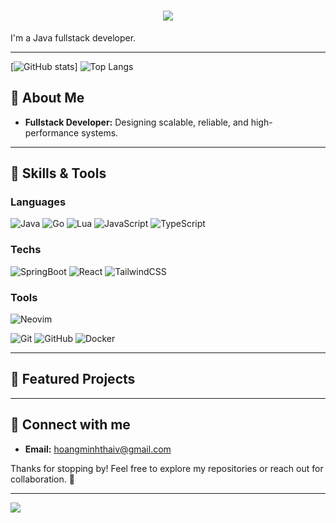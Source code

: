 <h1 align="center">
    <img src="https://readme-typing-svg.herokuapp.com/?font=Righteous&size=35&center=true&vCenter=true&width=500&height=70&duration=4000&lines=Hi+There!+👋;+I'm+Thai!;" />
</h1>

I'm a Java fullstack developer.

---
[![GitHub stats](https://github-readme-stats.vercel.app/api?username=Car1Grimes&show_icons=true&theme=github_dark)]
![Top Langs](https://github-readme-stats.vercel.app/api/top-langs/?username=Car1Grimes&show_icons=true&locale=en&theme=github_dark&layout=compact&hide=html,css,scss)

## 🦀 About Me  

- **Fullstack Developer:** Designing scalable, reliable, and high-performance systems.  

---

## 🔧 Skills & Tools

### **Languages**
![Java](https://img.shields.io/badge/Java-JAV101?style=for-the-badge&logo=java&logoColor=white)
![Go](https://img.shields.io/badge/Go-00ADD8?style=for-the-badge&logo=go&logoColor=white)
![Lua](https://img.shields.io/badge/Lua-2C2D72?style=for-the-badge&logo=lua&logoColor=white)
![JavaScript](https://img.shields.io/badge/JavaScript-F7DF1E?style=for-the-badge&logo=javascript&logoColor=black)
![TypeScript](https://img.shields.io/badge/TypeScript-3178C6?style=for-the-badge&logo=typescript&logoColor=white)

### Techs
![SpringBoot](https://img.shields.io/badge/Springboot-SB2309?style=for-the-badge&logo=springboot&logoColor=white)
![React](https://img.shields.io/badge/React-61DAFB?style=for-the-badge&logo=react&logoColor=black)
![TailwindCSS](https://img.shields.io/badge/TailwindCSS-06B6D4?style=for-the-badge&logo=tailwindcss&logoColor=white)

### **Tools**
![Neovim](https://img.shields.io/badge/Neovim-57A143?style=for-the-badge&logo=neovim&logoColor=white)

![Git](https://img.shields.io/badge/Git-F05032?style=for-the-badge&logo=git&logoColor=white)
![GitHub](https://img.shields.io/badge/GitHub-181717?style=for-the-badge&logo=github&logoColor=white)
![Docker](https://img.shields.io/badge/Docker-2496ED?style=for-the-badge&logo=docker&logoColor=white)

---

## 📂 Featured Projects

---

## 🌟 Connect with me

- **Email:** [hoangminhthaiv@gmail.com](mailto:hoangminhthaiv@gmail.com)   


Thanks for stopping by! Feel free to explore my repositories or reach out for collaboration. 🚀

---
![](https://count.getloli.com/@anhyeager?name=anhyeager&theme=random&padding=7&offset=0&align=top&scale=1&pixelated=1&darkmode=auto)

